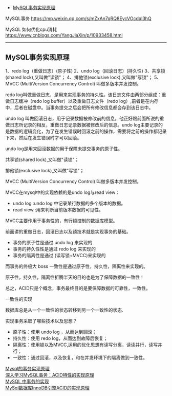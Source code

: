 - [MySQL事务实现原理](#MySQL事务实现原理)




MySQL事务
https://mp.weixin.qq.com/s/mZxAn7qRQ8EycVOcdql3hQ




MySQL 如何优化cpu消耗
https://www.cnblogs.com/YangJiaXin/p/10933458.html


---------------------------------------------------------------------------------------------------------------------
## MySQL事务实现原理


1、redo log（重做日志）(原子性)
2、undo log（回滚日志）(持久性)
3、共享锁(shared lock),又叫做"读锁"；
4、排他锁(exclusive lock),又叫做"写锁"；
5、MVCC (MultiVersion Concurrency Control) 叫做多版本并发控制。




redo log叫做重做日志，是用来实现事务的持久性。该日志文件由两部分组成：重做日志缓冲（redo log buffer）以及重做日志文件（redo log）,前者是在内存中，后者在磁盘中。当事务提交之后会把所有修改信息都会存到该日志中。


undo log 叫做回滚日志，用于记录数据被修改前的信息。他正好跟前面所说的重做日志所记录的相反，重做日志记录数据被修改后的信息。undo log主要记录的是数据的逻辑变化，为了在发生错误时回滚之前的操作，需要将之前的操作都记录下来，然后在发生错误时才可以回滚。

undo log是用来回滚数据的用于保障未提交事务的原子性。

共享锁(shared lock),又叫做"读锁"；

排他锁(exclusive lock),又叫做"写锁"；

MVCC (MultiVersion Concurrency Control) 叫做多版本并发控制。

MVCC在mysql中的实现依赖的是undo log与read view：  
- undo log :undo log 中记录某行数据的多个版本的数据。  
- read view :用来判断当前版本数据的可见性。  

MVCC主要作用于事务性的，有行锁控制的数据库模型。




前面讲的重做日志，回滚日志以及锁技术就是实现事务的基础。
- 事务的原子性是通过 undo log 来实现的
- 事务的持久性性是通过 redo log 来实现的
- 事务的隔离性是通过 (读写锁+MVCC)来实现的

而事务的终极大 boss 一致性是通过原子性，持久性，隔离性来实现的。

原子性，持久性，隔离性折腾半天的目的也是为了保障数据的一致性！

总之，ACID只是个概念，事务最终目的是要保障数据的可靠性，一致性。




一致性的实现  

数据库总是从一个一致性的状态转移到另一个一致性的状态.




实现事务采取了哪些技术以及思想？
- 原子性：使用 undo log ，从而达到回滚；
- 持久性：使用 redo log，从而达到故障后恢复；
- 隔离性：使用锁以及MVCC,运用的优化思想有读写分离，读读并行，读写并行；
- 一致性：通过回滚，以及恢复，和在并发环境下的隔离做到一致性。








[Mysql的事务实现原理](https://zhuanlan.zhihu.com/p/117452178)  
[深入学习MySQL事务：ACID特性的实现原理](https://www.cnblogs.com/kismetv/p/10331633.html)  
[MySQL 中事务的实现](https://draveness.me/mysql-transaction/)  
[MySql数据库InnoDB引擎ACID的实现原理](https://my.oschina.net/leitingweb/blog/3191463)  


